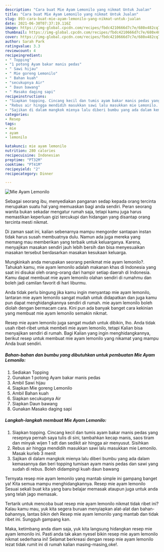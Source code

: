 ```yaml
---
description: "Cara buat Mie Ayam Lemonilo yang nikmat Untuk Jualan"
title: "Cara buat Mie Ayam Lemonilo yang nikmat Untuk Jualan"
slug: 893-cara-buat-mie-ayam-lemonilo-yang-nikmat-untuk-jualan
date: 2021-06-30T07:37:19.116Z
image: https://img-global.cpcdn.com/recipes/fbdc4210666d7c7e/680x482cq70/mie-ayam-lemonilo-foto-resep-utama.jpg
thumbnail: https://img-global.cpcdn.com/recipes/fbdc4210666d7c7e/680x482cq70/mie-ayam-lemonilo-foto-resep-utama.jpg
cover: https://img-global.cpcdn.com/recipes/fbdc4210666d7c7e/680x482cq70/mie-ayam-lemonilo-foto-resep-utama.jpg
author: Sarah Park
ratingvalue: 3.3
reviewcount: 4
recipeingredient:
- " Topping"
- "1 potong Ayam bakar manis pedas"
- " Sawi hijau"
- " Mie goreng Lemonilo"
- " Bahan kuah"
- "secukupnya Air"
- " Daun bawang"
- " Masako daging sapi"
recipeinstructions:
- "Siapkan topping. Cincang kecil dan tumis ayam bakar manis pedas yang resepnya pernah saya tulis di sini, tambahkan kecap manis, saos tiram dan minyak wijen 1 sdt dan sedikit air hingga air menyusut. Sisihkan"
- "Rebus air hingga mendidih masukkan sawi lalu masukkan mie Lemonilo. Masak kurleb 3 menit"
- "Sajikan di dalam mangkok mienya lalu diberi bumbu yang ada dalam kemasannya dan beri topping tumisan ayam manis pedas dan sawi yang sudah di rebus. Boleh didampingi kuah daun bawang"
categories:
- Resep
tags:
- mie
- ayam
- lemonilo

katakunci: mie ayam lemonilo 
nutrition: 280 calories
recipecuisine: Indonesian
preptime: "PT32M"
cooktime: "PT41M"
recipeyield: "2"
recipecategory: Dinner

---
```



![Mie Ayam Lemonilo](https://img-global.cpcdn.com/recipes/fbdc4210666d7c7e/680x482cq70/mie-ayam-lemonilo-foto-resep-utama.jpg)

Sebagai seorang ibu, menyediakan panganan sedap kepada orang tercinta merupakan suatu hal yang memuaskan bagi anda sendiri. Peran seorang  wanita bukan sekadar mengatur rumah saja, tetapi kamu juga harus memastikan keperluan gizi tercukupi dan hidangan yang disantap orang tercinta mesti nikmat.

Di zaman  saat ini, kalian sebenarnya mampu mengorder santapan instan tidak harus susah membuatnya dulu. Namun ada juga mereka yang memang mau memberikan yang terbaik untuk keluarganya. Karena, menyajikan masakan sendiri jauh lebih bersih dan bisa menyesuaikan masakan tersebut berdasarkan masakan kesukaan keluarga. 



Mungkinkah anda merupakan seorang penikmat mie ayam lemonilo?. Tahukah kamu, mie ayam lemonilo adalah makanan khas di Indonesia yang saat ini disukai oleh orang-orang dari hampir setiap daerah di Indonesia. Kamu dapat membuat mie ayam lemonilo olahan sendiri di rumahmu dan boleh jadi camilan favorit di hari liburmu.

Anda tidak perlu bingung jika kamu ingin menyantap mie ayam lemonilo, lantaran mie ayam lemonilo sangat mudah untuk didapatkan dan juga kamu pun dapat menghidangkannya sendiri di rumah. mie ayam lemonilo boleh diolah dengan bermacam cara. Kini pun ada banyak banget cara kekinian yang membuat mie ayam lemonilo semakin nikmat.

Resep mie ayam lemonilo juga sangat mudah untuk dibikin, lho. Anda tidak usah ribet-ribet untuk membeli mie ayam lemonilo, tetapi Kalian bisa menyajikan sendiri di rumah. Bagi Kalian yang ingin menghidangkannya, berikut resep untuk membuat mie ayam lemonilo yang nikamat yang mampu Anda buat sendiri.

<!--inarticleads1-->

##### Bahan-bahan dan bumbu yang dibutuhkan untuk pembuatan Mie Ayam Lemonilo:

1. Sediakan  Topping
1. Gunakan 1 potong Ayam bakar manis pedas
1. Ambil  Sawi hijau
1. Siapkan  Mie goreng Lemonilo
1. Ambil  Bahan kuah
1. Siapkan secukupnya Air
1. Siapkan  Daun bawang
1. Gunakan  Masako daging sapi




<!--inarticleads2-->

##### Langkah-langkah membuat Mie Ayam Lemonilo:

1. Siapkan topping. Cincang kecil dan tumis ayam bakar manis pedas yang resepnya pernah saya tulis di sini, tambahkan kecap manis, saos tiram dan minyak wijen 1 sdt dan sedikit air hingga air menyusut. Sisihkan
1. Rebus air hingga mendidih masukkan sawi lalu masukkan mie Lemonilo. Masak kurleb 3 menit
1. Sajikan di dalam mangkok mienya lalu diberi bumbu yang ada dalam kemasannya dan beri topping tumisan ayam manis pedas dan sawi yang sudah di rebus. Boleh didampingi kuah daun bawang




Ternyata resep mie ayam lemonilo yang mantab simple ini gampang banget ya! Kita semua mampu menghidangkannya. Resep mie ayam lemonilo Sesuai sekali buat kita yang baru belajar memasak ataupun juga untuk anda yang telah jago memasak.

Tertarik untuk mencoba buat resep mie ayam lemonilo nikmat tidak ribet ini? Kalau kamu mau, yuk kita segera buruan menyiapkan alat-alat dan bahan-bahannya, lantas bikin deh Resep mie ayam lemonilo yang mantab dan tidak ribet ini. Sungguh gampang kan. 

Maka, ketimbang anda diam saja, yuk kita langsung hidangkan resep mie ayam lemonilo ini. Pasti anda tak akan nyesel bikin resep mie ayam lemonilo nikmat sederhana ini! Selamat berkreasi dengan resep mie ayam lemonilo lezat tidak rumit ini di rumah kalian masing-masing,oke!.

